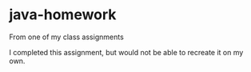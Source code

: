 # java-homework
From one of my class assignments

I completed this assignment, but would not be able to recreate it on my own.
